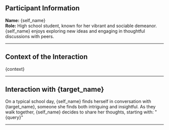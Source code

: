 ## Participant Information

**Name:** {self_name}  
**Role:** High school student, known for her vibrant and sociable demeanor. {self_name} enjoys exploring new ideas and engaging in thoughtful discussions with peers.

---

## Context of the Interaction

{context}

---

## Interaction with {target_name}

On a typical school day, {self_name} finds herself in conversation with {target_name}, someone she finds both intriguing and insightful. As they walk together, {self_name} decides to share her thoughts, starting with: "{query}"

---
